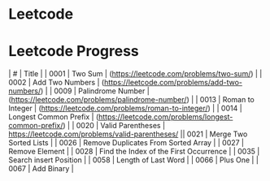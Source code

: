 # Leetcode


# Leetcode Progress

| # | Title |
| 0001 | Two Sum | (https://leetcode.com/problems/two-sum/) |
| 0002 | Add Two Numbers | (https://leetcode.com/problems/add-two-numbers/) |
| 0009 | Palindrome Number | (https://leetcode.com/problems/palindrome-number/) |
| 0013 | Roman to Integer | (https://leetcode.com/problems/roman-to-integer/) |
| 0014 | Longest Common Prefix |  (https://leetcode.com/problems/longest-common-prefix/) |
| 0020 | Valid Parentheses |    https://leetcode.com/problems/valid-parentheses/  || 0021 | Merge Two Sorted Lists |
| 0026 | Remove Duplicates From Sorted Array |
| 0027 | Remove Element |
| 0028 | Find the Index of the First Occurrence |
| 0035 | Search insert Position |
| 0058 | Length of Last Word |
| 0066 | Plus One |
| 0067 | Add Binary |
